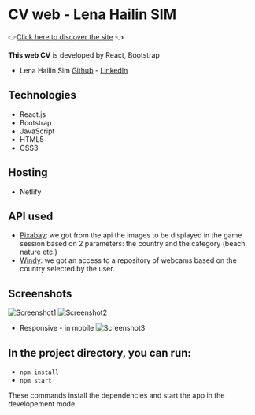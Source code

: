 # CV web - Lena Hailin SIM
👉[Click here to discover the site](https://hailin-sim.netlify.app/) 👈 

**This web CV** is developed by React, Bootstrap
* Lena Hailin Sim [Github](https://github.com/Lenasim) - [LinkedIn](https://www.linkedin.com/in/lena-hailin-sim/)


## Technologies

* React.js
* Bootstrap
* JavaScript
* HTML5
* CSS3

## Hosting

* Netlify 

## API used

* [Pixabay](https://pixabay.com/api/docs/): we got from the api the images to be displayed in the game session based on 2 parameters: the country and the category (beach, nature etc.)
* [Windy](https://api.windy.com/webcams/docs): we got an access to a repository of webcams based on the country selected by the user.

## Screenshots

![Screenshot1](https://user-images.githubusercontent.com/58567573/85022842-272ffb00-b174-11ea-9d74-9b6e1d2a597b.png)
![Screenshot2](https://user-images.githubusercontent.com/58567573/85022848-27c89180-b174-11ea-88e1-6f81bcf1168a.png)
* Responsive - in mobile
![Screenshot3](https://user-images.githubusercontent.com/58567573/85022851-27c89180-b174-11ea-87fa-0cdd2f502a4d.png)


## In the project directory, you can run:
* `npm install`
* `npm start`

These commands install the dependencies and start the app in the developement mode.